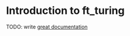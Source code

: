 # Introduction to ft_turing

TODO: write [great documentation](http://jacobian.org/writing/what-to-write/)
